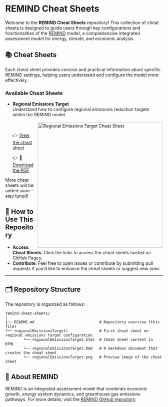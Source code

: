
# REMIND Cheat Sheets  

Welcome to the **REMIND Cheat Sheets** repository! This collection of cheat sheets is designed to guide users through key configurations and functionalities of the [REMIND](https://github.com/remindmodel/remind) model, a comprehensive integrated assessment model for energy, climate, and economic analysis.  

## 📚 Cheat Sheets  

Each cheat sheet provides concise and practical information about specific REMIND settings, helping users understand and configure the model more effectively.  

### Available Cheat Sheets  

- **Regional Emissions Target**  
  Understand how to configure regional emissions reduction targets within the REMIND model.  
  <a href="https://renato-rodrigues.github.io/remind-cheat-sheets/regionalEmissionsTarget/regionalEmissionsTarget">  
    <img src="regionalEmissionsTarget/regionalEmissionsTarget.png" alt="Regional Emissions Target Cheat Sheet" width="400" style="float: right; margin-left: 10px;">  
  </a>
  
  👉 [View the cheat sheet](https://renato-rodrigues.github.io/remind-cheat-sheets/regionalEmissionsTarget/regionalEmissionsTarget)
  
  👉 [📄 Download the PDF](https://github.com/Renato-Rodrigues/remind-cheat-sheets/blob/main/regionalEmissionsTarget/regionalEmissionsTarget.pdf)

More cheat sheets will be added soon—stay tuned!  

## 🔧 How to Use This Repository  

- **Access Cheat Sheets**: Click the links to access the cheat sheets hosted on GitHub Pages.  
- **Contribute**: Feel free to open issues or contribute by submitting pull requests if you’d like to enhance the cheat sheets or suggest new ones.  

---

## 🗂 Repository Structure  

The repository is organized as follows:  
```
remind-cheat-sheets/  
│  
├── README.md                             # Repository overview (this file)  
└── regionalEmissionsTarget/              # First cheat sheet on regional emissions target configuration  
        └── regionalEmissionsTarget.html  # Cheat sheet content in HTML
        └── regionalEmissionsTarget.Rmd   # R markdown document that creates the cheat sheet
        └── regionalEmissionsTarget.png   # Preview image of the cheat sheet  
```  

## 🌱 About REMIND  

REMIND is an integrated assessment model that combines economic growth, energy system dynamics, and greenhouse gas emissions pathways. For more details, visit the [REMIND GitHub repository](https://github.com/remindmodel/remind).  
